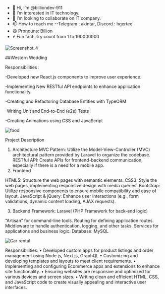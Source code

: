 - 👋 Hi, I’m @billiondev-911
- 👀 I’m interested in IT technology.
- 💞️ I’m looking to collaborate on IT company.
- 📫 How to reach me --Telegram : akintar, Discord :  hgertee
- 😄 Pronouns: Billion
- ⚡ Fun fact: Try count from 1 to 100000000

<!---
billiondev-911/billiondev-911 is a ✨ special ✨ repository because its `README.md` (this file) appears on your GitHub profile.
You can click the Preview link to take a look at your changes.
--->
![Screenshot_4](https://github.com/user-attachments/assets/e7b6e026-e80d-41f0-8e5b-b5bf1698af41)

##Western Wedding

Responsibilities :

   -Developed new React.js components to improve user experience.
  
   -Implementing New RESTful API endpoints to enhance application functionality.
  
   -Creating and Refactoring Database Entities with TypeORM
  
   -Writing Unit and End-to-End (e2e) Tests
  
   -Creating Animations using CSS and JavaScript


![food](https://github.com/user-attachments/assets/75c31ffc-43a0-4f5b-987f-c453660c5edf)

Project Description

1. Architecture
MVC Pattern: Utilize the Model-View-Controller (MVC) architectural pattern provided by Laravel to organize the codebase.
RESTful API: Create APIs for frontend-backend communication, especially if there is a need for a mobile app.
2. Frontend

HTML5: Structure the web pages with semantic elements.
CSS3: Style the web pages, implementing responsive design with media queries.
Bootstrap: Utilize responsive components to ensure mobile compatibility and ease of layout.
JavaScript & jQuery: Enhance user interactions (e.g., form validations, dynamic content loading, AJAX requests).

3. Backend
Framework: Laravel (PHP Framework for back-end logic)

“Artisan” for command-line tools.
Routing for defining application routes.
Middleware to handle authentication, logging, and other tasks.
Services for applications and business logic.
Database: MySQL



![Car rental](https://github.com/user-attachments/assets/44c89d9f-4173-4d79-9cd1-216e14314f07)

Responsibilities:
• Developed custom apps for product listings and order management using Node.js, Next.js, GraphQL
• Customizing and developing templates and layouts to meet client requirements.
• Implementing and configuring Ecommerce apps and extensions to enhance site functionality.
• Ensuring websites are responsive and optimized for various devices and screen sizes.
• Writing clean and efficient HTML, CSS, and JavaScript code to create visually appealing and interactive user interfaces.

